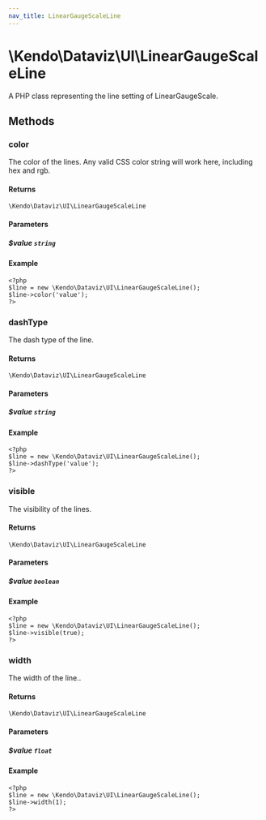 ```yaml
---
nav_title: LinearGaugeScaleLine
---
```


# \Kendo\Dataviz\UI\LinearGaugeScaleLine

A PHP class representing the line setting of LinearGaugeScale.


## Methods

### color
The color of the lines. Any valid CSS color string will work here, including hex and rgb.

#### Returns
`\Kendo\Dataviz\UI\LinearGaugeScaleLine`

#### Parameters

##### $value `string`



#### Example 
    <?php
    $line = new \Kendo\Dataviz\UI\LinearGaugeScaleLine();
    $line->color('value');
    ?>

### dashType
The dash type of the line.

#### Returns
`\Kendo\Dataviz\UI\LinearGaugeScaleLine`

#### Parameters

##### $value `string`



#### Example 
    <?php
    $line = new \Kendo\Dataviz\UI\LinearGaugeScaleLine();
    $line->dashType('value');
    ?>

### visible
The visibility of the lines.

#### Returns
`\Kendo\Dataviz\UI\LinearGaugeScaleLine`

#### Parameters

##### $value `boolean`



#### Example 
    <?php
    $line = new \Kendo\Dataviz\UI\LinearGaugeScaleLine();
    $line->visible(true);
    ?>

### width
The width of the line..

#### Returns
`\Kendo\Dataviz\UI\LinearGaugeScaleLine`

#### Parameters

##### $value `float`



#### Example 
    <?php
    $line = new \Kendo\Dataviz\UI\LinearGaugeScaleLine();
    $line->width(1);
    ?>

